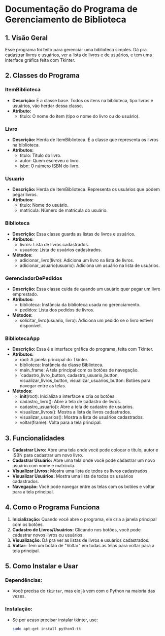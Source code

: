 # Documentação do Programa de Gerenciamento de Biblioteca

## 1. Visão Geral
Esse programa foi feito para gerenciar uma biblioteca simples. Dá pra cadastrar livros e usuários, ver a lista de livros e de usuários, e tem uma interface gráfica feita com Tkinter.

## 2. Classes do Programa

### ItemBiblioteca
- **Descrição:** É a classe base. Todos os itens na biblioteca, tipo livros e usuários, vão herdar dessa classe.
- **Atributo:** 
  - titulo: O nome do item (tipo o nome do livro ou do usuário).

### Livro
- **Descrição:** Herda de ItemBiblioteca. É a classe que representa os livros na biblioteca.
- **Atributos:**
  - titulo: Título do livro.
  - autor: Quem escreveu o livro.
  - isbn: O número ISBN do livro.

### Usuario
- **Descrição:** Herda de ItemBiblioteca. Representa os usuários que podem pegar livros.
- **Atributos:**
  - titulo: Nome do usuário.
  - matricula: Número de matrícula do usuário.

### Biblioteca
- **Descrição:** Essa classe guarda as listas de livros e usuários.
- **Atributos:**
  - livros: Lista de livros cadastrados.
  - usuarios: Lista de usuários cadastrados.
- **Métodos:**
  - adicionar_livro(livro): Adiciona um livro na lista de livros.
  - adicionar_usuario(usuario): Adiciona um usuário na lista de usuários.

### GerenciadorDePedidos
- **Descrição:** Essa classe cuida de quando um usuário quer pegar um livro emprestado.
- **Atributos:**
  - biblioteca: Instância da biblioteca usada no gerenciamento.
  - pedidos: Lista dos pedidos de livros.
- **Métodos:**
  - solicitar_livro(usuario, livro): Adiciona um pedido se o livro estiver disponível.

### BibliotecaApp
- **Descrição:** Essa é a interface gráfica do programa, feita com Tkinter.
- **Atributos:**
  - root: A janela principal do Tkinter.
  - biblioteca: Instância da classe Biblioteca.
  - main_frame: A tela principal com os botões de navegação.
  - `cadastro_livro_button, cadastro_usuario_button, visualizar_livros_button, visualizar_usuarios_button: Botões para navegar entre as telas.
- **Métodos:**
  - __init__(root): Inicializa a interface e cria os botões.
  - cadastro_livro(): Abre a tela de cadastro de livros.
  - cadastro_usuario(): Abre a tela de cadastro de usuários.
  - visualizar_livros(): Mostra a lista de livros cadastrados.
  - visualizar_usuarios(): Mostra a lista de usuários cadastrados.
  - voltar(frame): Volta para a tela principal.

## 3. Funcionalidades

- **Cadastrar Livro:** Abre uma tela onde você pode colocar o título, autor e ISBN para cadastrar um novo livro.
- **Cadastrar Usuário:** Abre uma tela onde você pode cadastrar um novo usuário com nome e matrícula.
- **Visualizar Livros:** Mostra uma lista de todos os livros cadastrados.
- **Visualizar Usuários:** Mostra uma lista de todos os usuários cadastrados.
- **Navegação:** Você pode navegar entre as telas com os botões e voltar para a tela principal.

## 4. Como o Programa Funciona

1. **Inicialização:** Quando você abre o programa, ele cria a janela principal com os botões.
2. **Cadastro de Livros/Usuários:** Clicando nos botões, você pode cadastrar novos livros ou usuários.
3. **Visualização:** Dá pra ver as listas de livros e usuários cadastrados.
4. **Voltar:** Tem um botão de "Voltar" em todas as telas para voltar para a tela principal.

## 5. Como Instalar e Usar

### Dependências:
- Você precisa do `tkinter`, mas ele já vem com o Python na maioria das vezes.

### Instalação:
- Se por acaso precisar instalar tkinter, use:
  ```bash
  sudo apt-get install python3-tk
